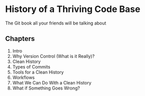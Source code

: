 # History of a Thriving Code Base

The Git book all your friends will be talking about

## Chapters

1. Intro
2. Why Version Control (What is it Really)?
3. Clean History
4. Types of Commits
5. Tools for a Clean History
6. Workflows
7. What We Can Do With a Clean History
8. What if Something Goes Wrong?
